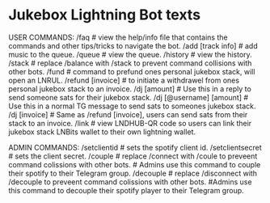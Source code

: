 # Jukebox Lightning Bot texts

USER COMMANDS:
/faq
    # view the help/info file that contains the commands and other tips/tricks to navigate the bot.
/add [track info] 
    # add music to the queue.
/queue
    # view the queue.
/history
    # view the history.
/stack 
    # replace /balance with /stack to prevent command collisions with other bots.
/fund 
    # command to prefund ones personal jukebox stack, will open an LNRUL.
/refund [invoice] 
    # to initiate a withdrawel from ones personal jukebox stack to an invoice.
/dj [amount]
    # Use this in a reply to send someone sats for their jukebox stack.
/dj [@username] [amount] 
    # Use this in a normal TG message to send sats to someones jukebox stack.
/dj [invoice]
    # Same as /refund [invoice], users can send sats from their stack to an invoice.
/link
    # view LNDHUB-QR code so users can link their jukebox stack LNBits wallet to their own lightning wallet.

ADMIN COMMANDS:
/setclientid
    # sets the spotify client id. 
/setclientsecret
    # sets the client secret.
/couple 
    # replace /connect with /coule to preveent command colissions with other bots. 
    # Admins use this command to couple their spotify to their Telegram group.
/decouple 
    # replace /disconnect with /decouple to preveent command colissions with other bots. 
    #Admins use this command to decouple their spotify player to their Telegram group.

